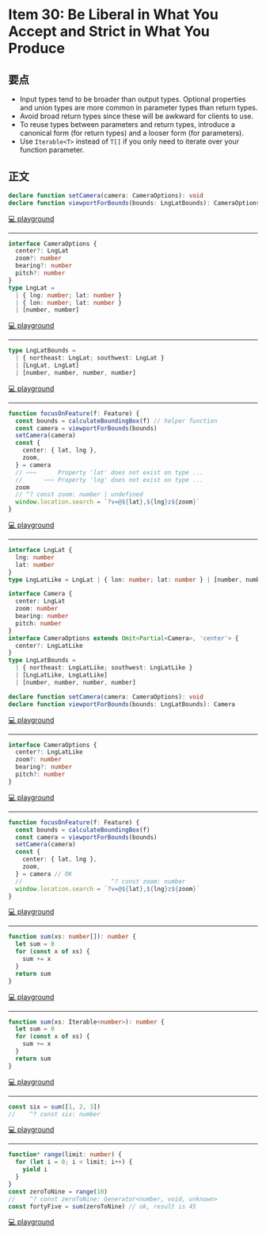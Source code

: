 # Item 30: Be Liberal in What You Accept and Strict in What You Produce

## 要点

- Input types tend to be broader than output types. Optional properties and union types are more common in parameter types than return types.
- Avoid broad return types since these will be awkward for clients to use.
- To reuse types between parameters and return types, introduce a canonical form (for return types) and a looser form (for parameters).
- Use `Iterable<T>` instead of `T[]` if you only need to iterate over your function parameter.

## 正文

```ts
declare function setCamera(camera: CameraOptions): void
declare function viewportForBounds(bounds: LngLatBounds): CameraOptions
```

[💻 playground](https://www.typescriptlang.org/play/?ts=5.4.5#code/JYOwLgpgTgZghgYwgAgMJwLbTgeQA5jAD2IAzsgN4BQyyS40A-AFzIAyIA5m3GANw1kALyJEMLZCACuGAEbQBteXCihOE6XIWC8wMAgAWGmfKgCAvlTABPPCg7deyALyCKyADZdWm030+8PiYKyObIAD5uniRBWmYBYLF+oRGCANq+0AA0ksFQALoCNnbsXDxgAEJEUiAAJuSutBQgRFBgBhBwpImljmA5pNXtAO4Q3awO5WGRtGmTvDnzYPmps5lQOeubedtxhVS1EAgeKigwNQiEJMikEGDoWFBwABQImNisD9j4V2QAlKwAG5EYC1ASHY6nZDnECXYggZCA4AQYZ4VpgABirSqNXqz1k1TqpAmZV4OKJALQ7yeP3hpAEQA)

---

```ts
interface CameraOptions {
  center?: LngLat
  zoom?: number
  bearing?: number
  pitch?: number
}
type LngLat =
  | { lng: number; lat: number }
  | { lon: number; lat: number }
  | [number, number]
```

[💻 playground](https://www.typescriptlang.org/play/?ts=5.4.5#code/JYOwLgpgTgZghgYwgAgMJwLbTgeQA5jAD2IAzsgN4BQyyS40A-AFzIAyIA5m3GANw1kALyJEMLZCACuGAEbQBteXCihOE6XIWC8wMAgAWGmfKgCAvlTABPPCg7deyALyCKyADZdWm030+8PiYKyObIAD5uniRBWmYBYLF+oRGCANq+0AA0ksFQALoCQA)

---

```ts
type LngLatBounds =
  | { northeast: LngLat; southwest: LngLat }
  | [LngLat, LngLat]
  | [number, number, number, number]
```

[💻 playground](https://www.typescriptlang.org/play/?ts=5.4.5#code/JYOwLgpgTgZghgYwgAgMJwLbTgeQA5jAD2IAzsgN4BQyyS40A-AFzIAyIA5m3GANw1kALyJEMLZCACuGAEbQBteXCihOE6XIWC8wMAgAWGmfKgCAvlTABPPCg7deyALyCKyADZdWm030+8PiYKyObIAD5uniRBWmYBYLF+oRGCANq+0AA0ksFQALoCNnbsXDxgAEJEUiAAJuSutBQgRFBgBhBwpImljmA5pNXtAO4Q3awO5WGRtGmTvDnzYPmps5lQOeubedtxhVRAA)

---

```ts
function focusOnFeature(f: Feature) {
  const bounds = calculateBoundingBox(f) // helper function
  const camera = viewportForBounds(bounds)
  setCamera(camera)
  const {
    center: { lat, lng },
    zoom,
  } = camera
  // ~~~      Property 'lat' does not exist on type ...
  //      ~~~ Property 'lng' does not exist on type ...
  zoom
  // ^? const zoom: number | undefined
  window.location.search = `?v=@${lat},${lng}z${zoom}`
}
```

[💻 playground](https://www.typescriptlang.org/play/?ts=5.4.5#code/JYOwLgpgTgZghgYwgAgMJwLbTgeQA5jAD2IAzsgN4BQyyS40A-AFzIAyIA5m3GANw1kALyJEMLZCACuGAEbQBteXCihOE6XIWC8wMAgAWGmfKgCAvlTABPPCg7deyALyCKyADZdWm030+8PiYKyObIAD5uniRBWmYBYLF+oRGCANq+0AA0ksFQALoCNnbsXDxgAEJEUiAAJuSutBQgRFBgBhBwpImljmA5pNXtAO4Q3awO5WGRtGmTvDnzYPmps5lQOeubedtxhVS1EAgeKigwNQiEJMikEGDoWFBwABQImNisD9j4V2QAlKwAG5EYC1ASHY6nZDnECXYggZCA4AQYZ4VpgABirSqNXqz1k1TqpAmZV4OKJALQ7yeP3hpCKthQGM6YCkUBQzmQcBA1nBRxO7OhF1+dDgHgQUhOkHJtTUVQAHs8YKxmbw2RBKRkdrk4rtTHroPsYXDrjAiBLSDgQKrWeylSqWeq-pRBAgSN1kATcQ1ReLJbwIDK5URFTA-v4APQR5AdDx2KBC2G-V3usCix5wFyI5Go9FYqAy0j4wn1cOCW73akvN4Zsu0N1kNMUeiQKCsChSnJeTjmHIiMRhTk17CKWhj8cTqPIAB+s4nyAAClAiPGbMgAORS9fIWpEMaSIhpiDy4Ae67FFAAOmvgnnd6nE9n08Xy9X1g33e3u-3LSPJ7PCIXsg16XoI-YYKOU4AHqMHQqbCKIGBJNAETILiEAwKAEC1IIwygLuwyXh45q8PCl63CohhZgABowgLOAAAgAJB2vC9ix3bmEILHgeY1EWFQQA)

---

```ts
interface LngLat {
  lng: number
  lat: number
}
type LngLatLike = LngLat | { lon: number; lat: number } | [number, number]

interface Camera {
  center: LngLat
  zoom: number
  bearing: number
  pitch: number
}
interface CameraOptions extends Omit<Partial<Camera>, 'center'> {
  center?: LngLatLike
}
type LngLatBounds =
  | { northeast: LngLatLike; southwest: LngLatLike }
  | [LngLatLike, LngLatLike]
  | [number, number, number, number]

declare function setCamera(camera: CameraOptions): void
declare function viewportForBounds(bounds: LngLatBounds): Camera
```

[💻 playground](https://www.typescriptlang.org/play/?ts=5.4.5#code/JYOwLgpgTgZghgYwgAgDIgOarmZBvZAG0wC5kQBXAWwCNoBuInMy2h5AX3oCgwBPAA4p0WHKmABrFAF40mbLgA++IgHsQLanSiNCzclvYdkygNqttAGgNsoAXR7dQkWIhQBhOFWhx83ZMhI4NBkIgo8AQBeqqpUmrYRyHRwUKAY8dqJAsBgCAAWGQzcHE7BrkjInt5QcADyAmDA6gDOyBAAHpAgACattVQ5ADwACimNcISDVT4AfNYA5EEu8zN+AUvQAPyh8mKSEDwl-EJyomAAQqoUPa3S-vggqlBgeRBwzWA7Z+JS1s1XLwA7hAPl8FD8IMZFPdTGE9r9TuD9nYTDCLNBrOioJjDNibNoHNxuN0IAg9FAUDBrghGupkM0IGBpjUABQILw+MjMuoNJogZoASjIADdVMBujwSWSUpTqbSQMhhcAIICBE8wAAxJ6Xa69Fk0K43ME4HU3IWVDk1HhAA)

---

```ts
interface CameraOptions {
  center?: LngLatLike
  zoom?: number
  bearing?: number
  pitch?: number
}
```

[💻 playground](https://www.typescriptlang.org/play/?ts=5.4.5#code/JYOwLgpgTgZghgYwgAgDIgOarmZBvZAG0wC5kQBXAWwCNoBuInMy2h5AX3oCgwBPAA4p0WHKmABrFAF40mbLgA++IgHsQLanSiNCzclvYdkygNqttAGgNsoAXR6hIsRCgDCcKtDgB5AWGB1AGd8bmRkJHBoAH4yEQVxKR5wgC9VVSpYm21k5Do4KFAMLIsGMOQBYDAEAAsSwx1uDm4gA)

---

```ts
function focusOnFeature(f: Feature) {
  const bounds = calculateBoundingBox(f)
  const camera = viewportForBounds(bounds)
  setCamera(camera)
  const {
    center: { lat, lng },
    zoom,
  } = camera // OK
  //                         ^? const zoom: number
  window.location.search = `?v=@${lat},${lng}z${zoom}`
}
```

[💻 playground](https://www.typescriptlang.org/play/?ts=5.4.5#code/C4TwDgpgBAYhCGwCuAnaBeK8B2IDcAUACYQDGANvGlAGZLanACWA9tlKfOaUpcBACEW9Ik2wBzIQA8AFDQBcsBMjQBKRQG1sSALYAjCCgA0UbfsMmzB46d3WAuoTH8UNeKWgAZCZ8RQA3lDkEopWhnhBiKF24VAAvoSgkFDe4r7AnkwA1hgpPn4APgFBbNHmKBF8ZdYRcVBFWjE2YSiOBATOhm4eUADC8DqG8AEEUBwQ2C6KqemEYwBeLCw61eGjUAZUYuKrFetgTMCkABa7hHEdk13u0P2DKPAA8mDMbADOUBBS-NhEH486Q4AHgAClRmFwgXchgA+EwAcg8VxQ8JhIzGSJcAH5pvkMtkIOcCEkvHihCIPuh1v5sCwUMBjgg3sBcWlEJkciY3sIGQB3CDM1npDkQOoFdYaGbsgkmKX4nL2eoSlqWJqq8rqhyEYhkSjUOgMV7sN4QYDQh4yTj3eCKc1PF6sbBvdRQABuLCYREIJAoVGgBsYjrdTAgvLAdOAMDp5N+bxkemEsaFiBjfxddsIAaNtBYPDej2wcEQqAgckURZUEFU6I472AG0TfygmE43F4iEEje20jkqjmtad9atQ2bwdD4fpUZQqbjCYpffWJrNAyGlpXDwXGLrAUxhkU-j4JmC4jiJkWyzqLfX8AiUAA9HeoI8ANLrB9jD+fr-fr8APSxA7MlA54rLY5TrLyYhECwvIAHTkLmiCOrBJpUCco4AAZYq66AAAIACQHogp6EcecTzIRIFxBhRJAA)

---

```ts
function sum(xs: number[]): number {
  let sum = 0
  for (const x of xs) {
    sum += x
  }
  return sum
}
```

[💻 playground](https://www.typescriptlang.org/play/?ts=5.4.5#code/GYVwdgxgLglg9mABAZxAWwBQA9kC5FjoBGApgE4DaAugJT6FqlmIDeAUIogDYlQrqIAvIgAMAbg6JgcZhggJkfLIjjBEOGq0mdUaRAGphWCZwC+ksrxBkkuieaA)

---

```ts
function sum(xs: Iterable<number>): number {
  let sum = 0
  for (const x of xs) {
    sum += x
  }
  return sum
}
```

[💻 playground](https://www.typescriptlang.org/play/?ts=5.4.5#code/GYVwdgxgLglg9mABAZxAWwBQA9kC5ECSUApgE4CGARgDbEA8Y6lZAfAJT6NrOmIDeAKESJaUFOkQBeRAAYA3EMTA4vDBATIxWRHGCIcbfouGo0iANTSsC4QF9FpYlBCkkphfaA)

---

```ts
const six = sum([1, 2, 3])
//    ^? const six: number
```

[💻 playground](https://www.typescriptlang.org/play/?ts=5.4.5#code/GYVwdgxgLglg9mABAZxAWwBQA9kC5ECSUApgE4CGARgDbEA8Y6lZAfAJT6NrOmIDeAKESJaUFOkQBeRAAYA3EMTA4vDBATIxWRHGCIcbfouGo0iANTSsC4QF9FpYlBCkkphffVhNKGNummGADaAIwANIgATBEAzAC6bAoA9EnCwgB6APyIXj7IfpxMZAJAA)

---

```ts
function* range(limit: number) {
  for (let i = 0; i < limit; i++) {
    yield i
  }
}
const zeroToNine = range(10)
//    ^? const zeroToNine: Generator<number, void, unknown>
const fortyFive = sum(zeroToNine) // ok, result is 45
```

[💻 playground](https://www.typescriptlang.org/play/?ts=5.4.5#code/GYVwdgxgLglg9mABAZxAWwBQA9kC5ECSUApgE4CGARgDbEA8Y6lZAfAJT6NrOmIDeAKESJaUFOkQBeRAAYA3EMTA4vDBATIxWRHGCIcbfouGo0iANTSsC4QF9FpYlBCkkphfdCRYCAFSIKMABzYgxqGDQYKE4mMkNBYWVVUUQYKVk5VMQ6EQiozJhzc3jjRABPGGJqABNUm0R7e3UwTUQALzI4ABU4ADkYMGJ0wJCMAEYZNgUAemnhYQA9AH5EZtaO0m6+geJ8AHFiQYooFQZY0gAaRAA3OBhqq-AAazA4AHcwFgE1sSSoMoAYjBrkNpKYMBstv1BlNhLMdE8ro5UNQxDBkIgACwAVgEQA)
